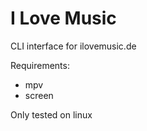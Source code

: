# I Love Music

CLI interface for ilovemusic.de

Requirements:
- mpv
- screen

Only tested on linux
